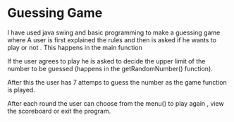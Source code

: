 # Guessing Game


I have used java swing and basic programming to make a guessing game where A user is first explained the rules and then is asked if he wants to play or not . This happens in the main function

If the user agrees to play he is asked to decide the upper limit of the number to be guessed (happens in the getRandomNumber() function).

After this the user has 7 attemps to guess the number as the game function is played.

After each round the user can choose from the menu() to play again , view the scoreboard or exit the program.
